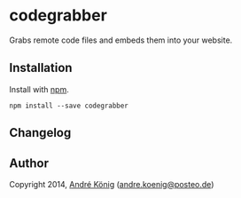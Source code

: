 # codegrabber

Grabs remote code files and embeds them into your website.

## Installation

Install with [npm](https://npmjs.org/package/codegrabber).

    npm install --save codegrabber

## Changelog

## Author

Copyright 2014, [André König](http://) (andre.koenig@posteo.de)
